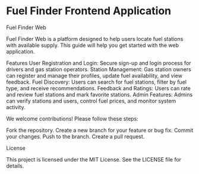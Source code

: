 # Fuel Finder Frontend Application

Fuel Finder Web

Fuel Finder Web is a platform designed to help users locate fuel stations with available supply. This guide will help you get started with the web application.

Features
User Registration and Login: Secure sign-up and login process for drivers and gas station operators.
Station Management: Gas station owners can register and manage their profiles, update fuel availability, and view feedback.
Fuel Discovery: Users can search for fuel stations, filter by fuel type, and receive recommendations.
Feedback and Ratings: Users can rate and review fuel stations and mark favorite stations.
Admin Features: Admins can verify stations and users, control fuel prices, and monitor system activity.

We welcome contributions! Please follow these steps:

Fork the repository.
Create a new branch for your feature or bug fix.
Commit your changes.
Push to the branch.
Create a pull request.

License

This project is licensed under the MIT License. See the LICENSE file for details.
